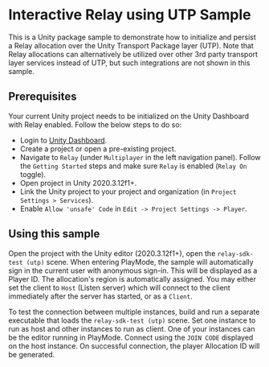 # Interactive Relay using UTP Sample

This is a Unity package sample to demonstrate how to initialize and persist a Relay allocation over the Unity Transport Package layer (UTP).
Note that Relay allocations can alternatively be utilized over other 3rd party transport layer services instead of UTP, but such integrations are not shown in this sample.

## Prerequisites
Your current Unity project needs to be initialized on the Unity Dashboard with Relay enabled. Follow the below steps to do so:
* Login to [Unity Dashboard](https://dashboard.unity3d.com/).
* Create a project or open a pre-existing project.
* Navigate to `Relay` (under `Multiplayer` in the left navigation panel). Follow the `Getting Started` steps and make sure `Relay` is enabled (`Relay On` toggle).
* Open project in Unity 2020.3.12f1+.
* Link the Unity project to your project and organization (in `Project Settings > Services`).
* Enable `Allow 'unsafe' Code` in `Edit -> Project Settings -> Player`.

## Using this sample

Open the project with the Unity editor (2020.3.12f1+), open the `relay-sdk-test (utp)` scene.
When entering PlayMode, the sample will automatically sign in the current user with anonymous sign-in. This will be displayed as a Player ID. The allocation's region is automatically assigned.
You may either set the client to `Host` (Listen server) which will connect to the client immediately after the server has started, or as a `Client`.

To test the connection between multiple instances, build and run a separate executable that loads the `relay-sdk-test (utp)` scene. 
Set one instance to run as host and other instances to run as client. One of your instances can be the editor running in PlayMode.
Connect using the `JOIN CODE` displayed on the host instance. On successful connection, the player Allocation ID will be generated.
